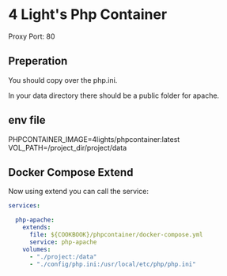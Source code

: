 # 4 Light's Php Container

Proxy Port: 80

## Preperation

You should copy over the php.ini.

In your data directory there should be a public folder for apache.


## env file

PHPCONTAINER_IMAGE=4lights/phpcontainer:latest
VOL_PATH=/project_dir/project/data

## Docker Compose Extend

Now using extend you can call the service:

```yaml
services:

  php-apache:
    extends:
      file: ${COOKBOOK}/phpcontainer/docker-compose.yml
      service: php-apache
    volumes:
      - "./project:/data"
      - "./config/php.ini:/usr/local/etc/php/php.ini"
      
```